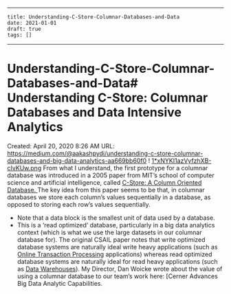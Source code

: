 
---
    title: Understanding-C-Store-Columnar-Databases-and-Data
    date: 2021-01-01    
    draft: true
    tags: []
---
# Understanding-C-Store-Columnar-Databases-and-Data# Understanding C-Store: Columnar Databases and Data Intensive Analytics
Created: April 20, 2020 8:26 AM
URL: https://medium.com/@aakashpydi/understanding-c-store-columnar-databases-and-big-data-analytics-aa669bb60f0
!
[1*xNYKI1azVyfzhXB-cIvKUw.png](Understanding%20C-Store%20Columnar%20Databases%20and%20Data%20%2098d15be3b76c4c37b71a50b419ddb1f8/1xNYKI1azVyfzhXB-cIvKUw.png)
From what I understand, the first prototype for a columnar database was introduced in a 2005 paper from MIT’s school of computer science and artificial intelligence, called [C-Store: A Column Oriented Database.
](http://db.csail.mit.edu/projects/cstore/vldb.pdf)
The key idea from this paper seems to be that, in columnar databases we store each column’s values sequentially in a database, as opposed to storing each row’s values sequentially.
- Note that a data block is the smallest unit of data used by a database.
- This is a ‘read optimized’ database, particularly in a big data analytics context (which is what we use the large datasets in our columnar database for).
The original CSAIL paper notes that write optimized database systems are naturally ideal write heavy applications (such as [Online Transaction Processing](https://docs.microsoft.com/en-us/azure/architecture/data-guide/relational-data/online-transaction-processing) applications) whereas read optimized database systems are naturally ideal for read heavy applications (such as [Data Warehouses](https://aws.amazon.com/data-warehouse/)).
My Director, Dan Woicke wrote about the value of using a columnar database to our team’s work here: [Cerner Advances Big Data Analytic Capabilities.

